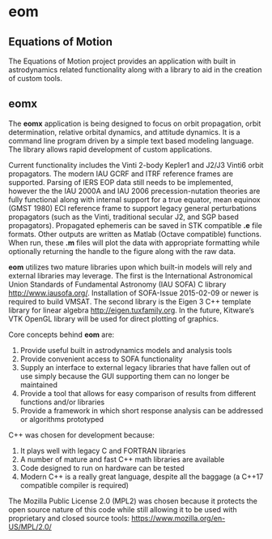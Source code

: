 eom
===

Equations of Motion
-------------------

The Equations of Motion project provides an application with built in
astrodynamics related functionality along with a library to aid in the
creation of custom tools.

eomx
----

The **eomx** application is being designed to focus on orbit
propagation, orbit determination, relative orbital dynamics, and
attitude dynamics.  It is a command line program driven by a simple text
based modeling language.  The library allows rapid development of custom
applications.

Current functionality includes the Vinti 2-body Kepler1 and J2/J3 Vinti6
orbit propagators.  The modern IAU GCRF and ITRF reference frames are
supported.  Parsing of IERS EOP data still needs to be implemented,
however the the IAU 2000A and IAU 2006 precession-nutation theories are
fully functional along with internal support for a true equator, mean
equinox (GMST 1980) ECI reference frame to support legacy general
perturbations propagators (such as the Vinti, traditional secular J2,
and SGP based propagators).  Propagated ephemeris can be saved in STK
compatible **.e** file formats.  Other outputs are written as Matlab
(Octave compatible) functions.  When run, these **.m** files will plot
the data with appropriate formatting while optionally returning the
handle to the figure along with the raw data.

**eom** utilizes two mature libraries upon which built-in models will
rely and external libraries may leverage.  The first is the
International Astronomical Union Standards of Fundamental Astronomy (IAU
SOFA) C library <http://www.iausofa.org/>.  Installation of SOFA-Issue
2015-02-09 or newer is required to build VMSAT.  The second library is
the Eigen 3 C++ template library for linear algebra
<http://eigen.tuxfamily.org>.  In the future, Kitware’s VTK OpenGL
library will be used for direct plotting of graphics.

Core concepts behind **eom** are:

1. Provide useful built in astrodynamics models and analysis tools
2. Provide convenient access to SOFA functionality
3. Supply an interface to external legacy libraries that have fallen out
   of use simply because the GUI supporting them can no longer be
   maintained
4. Provide a tool that allows for easy comparison of results from
   different functions and/or libraries
5. Provide a framework in which short response analysis can be addressed
   or algorithms prototyped

C++ was chosen for development because:

1. It plays well with legacy C and FORTRAN libraries
2. A number of mature and fast C++ math libraries are available
3. Code designed to run on hardware can be tested
4. Modern C++ is a really great language, despite all the baggage (a
   C++17 compatible compiler is required)

The Mozilla Public License 2.0 (MPL2) was chosen because it protects the
open source nature of this code while still allowing it to be used with
proprietary and closed source tools:
<https://www.mozilla.org/en-US/MPL/2.0/>

